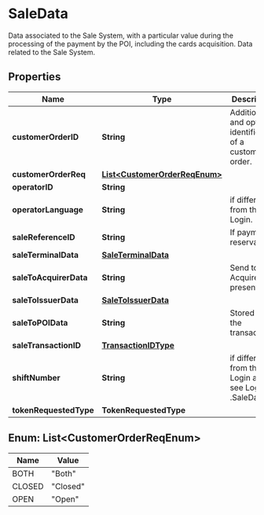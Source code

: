 

# SaleData

Data associated to the Sale System, with a particular value during the processing of the payment by the POI, including the cards acquisition. Data related to the Sale System.

## Properties

| Name | Type | Description | Notes |
|------------ | ------------- | ------------- | -------------|
|**customerOrderID** | **String** | Additional and optional identification of a customer order. |  [optional] |
|**customerOrderReq** | [**List&lt;CustomerOrderReqEnum&gt;**](#List&lt;CustomerOrderReqEnum&gt;) |  |  [optional] |
|**operatorID** | **String** |  |  [optional] |
|**operatorLanguage** | **String** | if different from the Login. |  [optional] |
|**saleReferenceID** | **String** | If payment reservation. |  [optional] |
|**saleTerminalData** | [**SaleTerminalData**](SaleTerminalData.md) |  |  [optional] |
|**saleToAcquirerData** | **String** | Send to the Acquirer if present. |  [optional] |
|**saleToIssuerData** | [**SaleToIssuerData**](SaleToIssuerData.md) |  |  [optional] |
|**saleToPOIData** | **String** | Stored with the transaction. |  [optional] |
|**saleTransactionID** | [**TransactionIDType**](TransactionIDType.md) |  |  |
|**shiftNumber** | **String** | if different from the Login and  see Login .SaleData. |  [optional] |
|**tokenRequestedType** | **TokenRequestedType** |  |  [optional] |



## Enum: List&lt;CustomerOrderReqEnum&gt;

| Name | Value |
|---- | -----|
| BOTH | &quot;Both&quot; |
| CLOSED | &quot;Closed&quot; |
| OPEN | &quot;Open&quot; |



